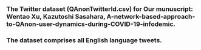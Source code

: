 ### The Twitter dataset (QAnonTwitterId.csv) for Our munuscript: Wentao Xu, Kazutoshi Sasahara, A-network-based-approach-to-QAnon-user-dynamics-during-COVID-19-infodemic.
### The dataset comprises all English language tweets.
